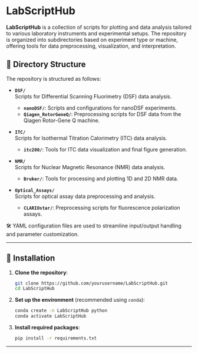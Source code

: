 # LabScriptHub

**LabScriptHub** is a collection of scripts for plotting and data analysis tailored to various laboratory instruments and experimental setups. The repository is organized into subdirectories based on experiment type or machine, offering tools for data preprocessing, visualization, and interpretation.

## 📁 Directory Structure

The repository is structured as follows:

- **`DSF/`**  
  Scripts for Differential Scanning Fluorimetry (DSF) data analysis.  
  - **`nanoDSF/`**: Scripts and configurations for nanoDSF experiments.  
  - **`Qiagen_RotorGeneQ/`**: Preprocessing scripts for DSF data from the Qiagen Rotor-Gene Q machine.  

- **`ITC/`**  
  Scripts for Isothermal Titration Calorimetry (ITC) data analysis.  
  - **`itc200/`**: Tools for ITC data visualization and final figure generation.  

- **`NMR/`**  
  Scripts for Nuclear Magnetic Resonance (NMR) data analysis.  
  - **`Bruker/`**: Tools for processing and plotting 1D and 2D NMR data.  

- **`Optical_Assays/`**  
  Scripts for optical assay data preprocessing and analysis.  
  - **`CLARIOstar/`**: Preprocessing scripts for fluorescence polarization assays.  

🛠 YAML configuration files are used to streamline input/output handling and parameter customization.

---

## 🚀 Installation

1. **Clone the repository**:
   ```bash
   git clone https://github.com/yourusername/LabScriptHub.git
   cd LabScriptHub
   ```

2. **Set up the environment** (recommended using `conda`):
   ```bash
   conda create -n LabScriptHub python
   conda activate LabScriptHub
   ```

3. **Install required packages**:
   ```bash
   pip install -r requirements.txt
   ```

---